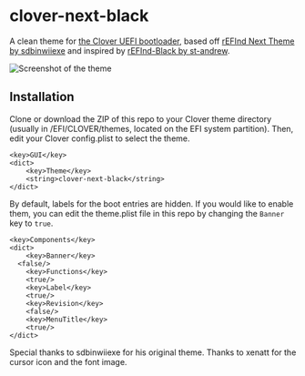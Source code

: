 # clover-next-black
A clean theme for [the Clover UEFI bootloader](http://sourceforge.net/projects/cloverefiboot), based off [rEFInd Next Theme by sdbinwiiexe](http://www.deviantart.com/art/rEFInd-Next-Theme-407754566) and inspired by [rEFInd-Black by st-andrew](https://github.com/st-andrew/rEFInd-Black).

![Screenshot of the theme](http://i.imgbox.com/1CER9jT7.png)

## Installation
Clone or download the ZIP of this repo to your Clover theme directory (usually in /EFI/CLOVER/themes, located on the EFI system partition). Then, edit your Clover config.plist to select the theme.
```plist
<key>GUI</key>
<dict>
	<key>Theme</key>
	<string>clover-next-black</string>
</dict>
```
By default, labels for the boot entries are hidden. If you would like to enable them, you can edit the theme.plist file in this repo by changing the `Banner` key to `true`.
```plist
<key>Components</key>
<dict>
	<key>Banner</key>
  <false/>
	<key>Functions</key>
	<true/>
	<key>Label</key>
	<true/>
	<key>Revision</key>
	<false/>
	<key>MenuTitle</key>
	<true/>
</dict>
```

Special thanks to sdbinwiiexe for his original theme. Thanks to xenatt for the cursor icon and the font image.
